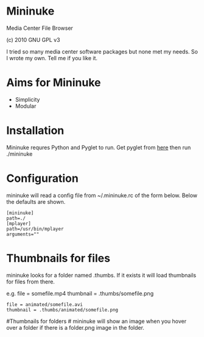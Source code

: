 # Mininuke #

Media Center File Browser

(c) 2010 GNU GPL v3

I tried so many media center software 
packages but none met my needs. So I
wrote my own. Tell me if you like it.

# Aims for Mininuke #
*   Simplicity
*   Modular

# Installation #
Mininuke requres Python and Pyglet to
run. Get pyglet from [here](http://www.pyglet.org/download.html) 
then run ./mininuke

# Configuration #
mininuke will read a config file from 
    ~/.mininuke.rc
of the form below. Below the defaults 
are shown.

    [mininuke]
    path=./
    [mplayer]
    path=/usr/bin/mplayer
    arguments=""

# Thumbnails for files #
mininuke looks for a folder named .thumbs. If it exists it will load thumbnails for files from there.

e.g.
	file = somefile.mp4
	thumbnail = .thumbs/somefile.png

	file = animated/somefile.avi
	thumbnail = .thumbs/animated/somefile.png

#Thumbnails for folders #
mininuke will show an image when you hover over a folder if there is a folder.png image in the folder.
